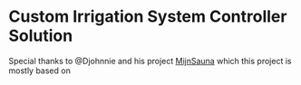 # Custom Irrigation System Controller Solution

Special thanks to @Djohnnie and his project [MijnSauna](https://github.com/Djohnnie/MijnSauna) which this project is mostly based on
